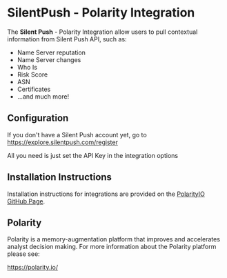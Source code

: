 # SilentPush - Polarity Integration
The **Silent Push** - Polarity Integration allow users to pull contextual information from Silent Push API, such as:
- Name Server reputation
- Name Server changes
- Who Is
- Risk Score
- ASN
- Certificates
- ...and much more!

## Configuration
If you don't have a Silent Push account yet, go to https://explore.silentpush.com/register

All you need is just set the API Key in the integration options

## Installation Instructions
Installation instructions for integrations are provided on the [PolarityIO GitHub Page](https://polarityio.github.io/).

## Polarity
Polarity is a memory-augmentation platform that improves and accelerates analyst decision making.  For more information about the Polarity platform please see:

https://polarity.io/